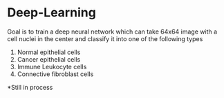 # Deep-Learning

Goal is to train a deep neural network which can take 64x64 image with a cell nuclei in the center and classify it into one of the following types 

1. Normal epithelial cells 
2. Cancer epithelial cells 
3. Immune Leukocyte cells 
4. Connective fibroblast cells 

*Still in process
